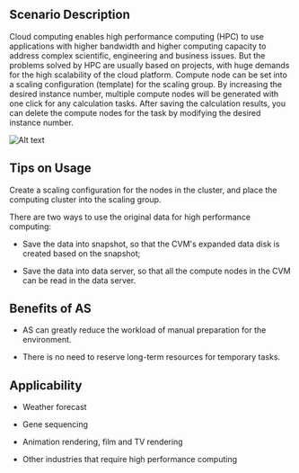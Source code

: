 ## Scenario Description
Cloud computing enables high performance computing (HPC) to use applications with higher bandwidth and higher computing capacity to address complex scientific, engineering and business issues.
But the problems solved by HPC are usually based on projects, with huge demands for the high scalability of the cloud platform. Compute node can be set into a scaling configuration (template) for the scaling group. By increasing the desired instance number, multiple compute nodes will be generated with one click for any calculation tasks. After saving the calculation results, you can delete the compute nodes for the task by modifying the desired instance number.

![Alt text](https://mc.qcloudimg.com/static/img/3b24fb381a8996722fd86ecc69cfa762/AS-Tutorial-Creating+High-performance+Computing+Cluster.png)

## Tips on Usage
Create a scaling configuration for the nodes in the cluster, and place the computing cluster into the scaling group.

There are two ways to use the original data for high performance computing:

-  Save the data into snapshot, so that the CVM's expanded data disk is created based on the snapshot;

- Save the data into data server, so that all the compute nodes in the CVM can be read in the data server.


## Benefits of AS
- AS can greatly reduce the workload of manual preparation for the environment.

- There is no need to reserve long-term resources for temporary tasks.

## Applicability

- Weather forecast

- Gene sequencing

- Animation rendering, film and TV rendering

- Other industries that require high performance computing

